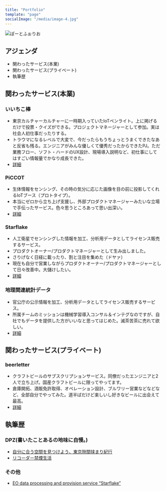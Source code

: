```yaml
---
title: "Portfolio"
template: "page"
socialImage: "/media/image-4.jpg"
---
```


![ぽーとふぉりお](/media/image2_portfolio.jpg)

## アジェンダ
- 関わったサービス(本業)
- 関わったサービス(プライベート)
- 執筆歴

## 関わったサービス(本業)
### いいちこ棒
- 東京カルチャーカルチャーに一時期入っていたIoTペンライト。上に掲げるだけで投票・クイズができる。プロジェクトマネージャーとして参加。実は社会人初仕事だったりする。
- トラウマになるレベルで大変で、今だったらもうちょっとうまくできたなあと反省も残る。エンジニアがみんな優しくて優秀だったからできたPJ。ただ業務フロー、ソフト・ハードのUX設計、現場導入説明など、初仕事にしてはすごい情報量でかなり成長できた。
- [詳細](https://news.mynavi.jp/kikaku/20161227-a002/)

### PiCCOT
- 生体情報をセンシング、その時の気分に応じた画像を目の前に投影してくれるIoTブース（プロトタイプ）。
- 本当にゼロから立ち上げ支援し、外部プロダクトマネージャーみたいな立場で手伝ったサービス。色々思うところあって思い出深い。
- [詳細](https://fjct.fujitsu.com/press-release/20181105.html)

### Starflake
- 人工衛星でセンシングした情報を加工、分析用データとしてライセンス販売するサービス。
- プロダクトオーナー/プロダクトマネージャーとして生み出しました。
- さりげなく日経に載ったり、割と注目を集めた（ドヤァ）
- 現在も自分で営業しながらプロダクトオーナー/プロダクトマネージャーとして日々改善中。大儲けしたい。
- [詳細](https://data.nifcloud.com/products/starflake/)

### 地理関連統計データ
- 官公庁の公示情報を加工、分析用データとしてライセンス販売するサービス。
- 所属チームのミッションは機械学習導入コンサル＆インテグなのですが、自社でもデータを提供した方がいいなと思ってはじめた。滅茶苦茶に売れて欲しい。
- [詳細](https://data.nifcloud.com/products/geography-statistics-data/)

## 関わったサービス(プライベート)
### beerletter
- クラフトビールのサブスクリプションサービス。同僚だったエンジニアと2人で立ち上げ。国産クラフトビールに限ってやってます。
- 倉庫開拓、酒販免許取得、オペレーション設計、ブルワリー営業などなどなど、全部自分でやってみた。道半ばだけど楽しいし好きなビールに出会えて最高。
- [詳細](https://beerletter.penguin-ps.com/)

## 執筆歴
### DPZ(書いたことあるの地味に自慢。)
- [自分に合う空間を見つけよう、東京隙間挟まり紀行](https://backnumber.dailyportalz.jp/2013/08/19/d/2.htm)
- [リコーダー禁煙生活](https://backnumber.dailyportalz.jp/2014/01/12/b/)

### その他
- [EO data processing and provision service “Starflake”](https://eomag.eu/eo-data-processing-and-provision-service-starflake/)